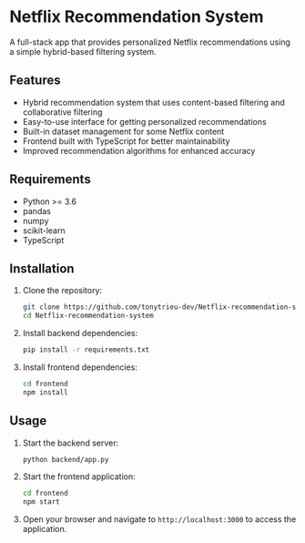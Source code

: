# Netflix Recommendation System

A full-stack app that provides personalized Netflix recommendations using a simple hybrid-based filtering system.

## Features

- Hybrid recommendation system that uses content-based filtering and collaborative filtering
- Easy-to-use interface for getting personalized recommendations
- Built-in dataset management for some Netflix content
- Frontend built with TypeScript for better maintainability
- Improved recommendation algorithms for enhanced accuracy

## Requirements

- Python >= 3.6
- pandas
- numpy
- scikit-learn
- TypeScript

## Installation

1. Clone the repository:
   ```bash
   git clone https://github.com/tonytrieu-dev/Netflix-recommendation-system
   cd Netflix-recommendation-system
   ```
2. Install backend dependencies:
   ```bash
   pip install -r requirements.txt
   ```
3. Install frontend dependencies:
   ```bash
   cd frontend
   npm install
   ```

## Usage

1. Start the backend server:
   ```bash
   python backend/app.py
   ```
2. Start the frontend application:
   ```bash
   cd frontend
   npm start
   ```
3. Open your browser and navigate to `http://localhost:3000` to access the application.
